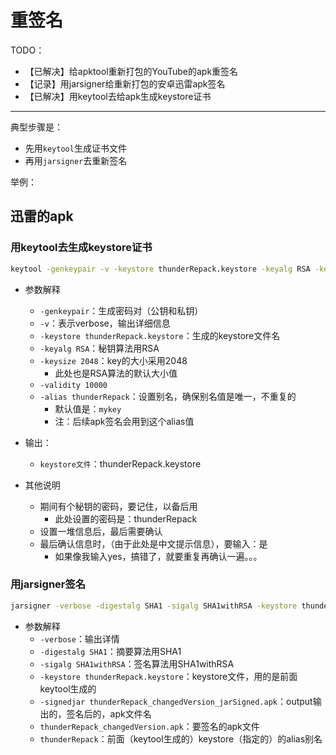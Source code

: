 # 重签名

TODO：

* 【已解决】给apktool重新打包的YouTube的apk重签名
* 【记录】用jarsigner给重新打包的安卓迅雷apk签名
* 【已解决】用keytool去给apk生成keystore证书

---

典型步骤是：

* 先用`keytool`生成证书文件
* 再用`jarsigner`去重新签名

举例：

## 迅雷的apk

### 用keytool去生成keystore证书

```bash
keytool -genkeypair -v -keystore thunderRepack.keystore -keyalg RSA -keysize 2048 -validity 10000 -alias thunderRepack
```

* 参数解释
  * `-genkeypair`：生成密码对（公钥和私钥）
  * `-v`：表示verbose，输出详细信息
  * `-keystore thunderRepack.keystore`：生成的keystore文件名
  * `-keyalg RSA`：秘钥算法用RSA
  * `-keysize 2048`：key的大小采用2048
    * 此处也是RSA算法的默认大小值
  * `-validity 10000`
  * `-alias thunderRepack`：设置别名，确保别名值是唯一，不重复的
    * 默认值是：`mykey`
    * 注：后续apk签名会用到这个alias值

* 输出：
  * `keystore文件`：thunderRepack.keystore

* 其他说明
  * 期间有个秘钥的密码，要记住，以备后用
    * 此处设置的密码是：thunderRepack
  * 设置一堆信息后，最后需要确认
  * 最后确认信息时，（由于此处是中文提示信息），要输入：是
    * 如果像我输入yes，搞错了，就要重复再确认一遍。。。

### 用jarsigner签名

```bash
jarsigner -verbose -digestalg SHA1 -sigalg SHA1withRSA -keystore thunderRepack.keystore -signedjar thunderRepack_changedVersion_jarSigned.apk thunderRepack_changedVersion.apk thunderRepack
```

* 参数解释
  * `-verbose`：输出详情
  * `-digestalg SHA1`：摘要算法用SHA1
  * `-sigalg SHA1withRSA`：签名算法用SHA1withRSA
  * `-keystore thunderRepack.keystore`：keystore文件，用的是前面keytool生成的
  * `-signedjar thunderRepack_changedVersion_jarSigned.apk`：output输出的，签名后的，apk文件名
  * `thunderRepack_changedVersion.apk`：要签名的apk文件
  * `thunderRepack`：前面（keytool生成的）keystore（指定的）的alias别名
